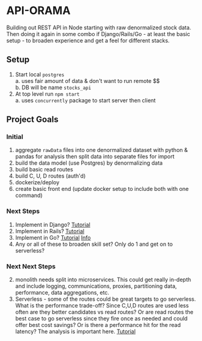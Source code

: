 # API-ORAMA
Building out REST API in Node starting with raw denormalized stock data. Then doing it again in some combo if Django/Rails/Go - at least the basic setup - to broaden experience and get a feel for different stacks.

## Setup
1. Start local `postgres` <br>
   a. uses fair amount of data & don't want to run remote $$<br>
   b. DB will be name `stocks_api`
2. At top level run `npm start`<br>
   a. uses `concurrently` package to start server then client
   

## Project Goals
### Initial 
1) aggregate `rawData` files into one denormalized dataset with python & pandas for analysis then split data into separate files for import
2) build the data model (use Postgres) by denormalizing data
3) build basic read routes
4) build C, U, D routes (auth'd)
5) dockerize/deploy
6) create basic front end (update docker setup to include both with one command)

### Next Steps
1) Implement in Django? [Tutorial](https://blog.logrocket.com/creating-an-app-with-react-and-django/)
2) Implement in Rails? [Tutorial](https://blog.heroku.com/a-rock-solid-modern-web-stack)
3) Implement in Go? [Tutorial](https://medium.com/@adigunhammedolalekan/build-and-deploy-a-secure-rest-api-with-go-postgresql-jwt-and-gorm-6fadf3da505b) [Info](https://www.reddit.com/r/golang/comments/a4kzqk/has_anyone_deployed_a_createreactapp_with_go/)
4) Any or all of these to broaden skill set? Only do 1 and get on to serverless?

### Next Next Steps
2) monolith needs split into microservices. This could get really in-depth and include logging, communications, proxies, partitioning data, performance, data aggregations, etc.
3) Serverless - some of the routes could be great targets to go serverless. What is the performance trade-off? Since C,U,D routes are used less often are they better candidates vs read routes? Or are read routes the best case to go serverless since they fire once as needed and could offer best cost savings? Or is there a performance hit for the read latency? The analysis is important here. [Tutorial](https://serverless-stack.com/#table-of-contents)


